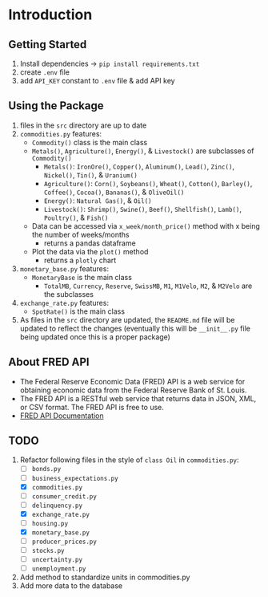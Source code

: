 # Introduction

## Getting Started

1. Install dependencies -> `pip install requirements.txt`
1. create `.env` file
1. add `API_KEY` constant to `.env` file & add API key

## Using the Package

1. files in the `src` directory are up to date
1. `commodities.py` features:
    - `Commodity()` class is the main class
    - `Metals()`, `Agriculture()`, `Energy()`, & `Livestock()` are subclasses of `Commodity()`
        - `Metals()`: `IronOre()`, `Copper()`, `Aluminum()`, `Lead()`, `Zinc()`, `Nickel()`, `Tin()`, & `Uranium()`
        - `Agriculture()`: `Corn()`, `Soybeans()`, `Wheat()`, `Cotton()`, `Barley()`, `Coffee()`, `Cocoa()`, `Bananas()`, & `OliveOil()`
        - `Energy()`: `Natural Gas()`, & `Oil()`
        - `Livestock()`: `Shrimp()`, `Swine()`, `Beef()`,  `Shellfish()`, `Lamb()`, `Poultry()`, & `Fish()`
    - Data can be accessed via `x_week/month_price()` method with x being the number of weeks/months
       - returns a pandas dataframe
    - Plot the data via the `plot()` method
       - returns a `plotly` chart
1. `monetary_base.py` features:
    - `MonetaryBase` is the main class
        - `TotalMB`, `Currency`, `Reserve`, `SwissMB`, `M1`, `M1Velo`, `M2`, & `M2Velo` are the subclasses
1. `exchange_rate.py` features:
    - `SpotRate()` is the main class
1. As files in the `src` directory are updated, the `README.md` file will be updated to reflect the changes (eventually this will be `__init__.py` file being updated once this is a proper package)

## About FRED API

- The Federal Reserve Economic Data (FRED) API is a web service for obtaining economic data from the Federal Reserve Bank of St. Louis.  
- The FRED API is a RESTful web service that returns data in JSON, XML, or CSV format. The FRED API is free to use.
- [FRED API Documentation](https://fred.stlouisfed.org/docs/api/fred/)

## TODO

1. Refactor following files in the style of `class Oil` in `commodities.py`:
    - [ ] `bonds.py`
    - [ ] `business_expectations.py`
    - [X] `commodities.py`
    - [ ] `consumer_credit.py`
    - [ ] `delinquency.py`
    - [X] `exchange_rate.py`
    - [ ] `housing.py`
    - [X] `monetary_base.py`
    - [ ] `producer_prices.py`
    - [ ] `stocks.py`
    - [ ] `uncertainty.py`
    - [ ] `unemployment.py`
1. Add method to standardize units in commodities.py
1. Add more data to the database
